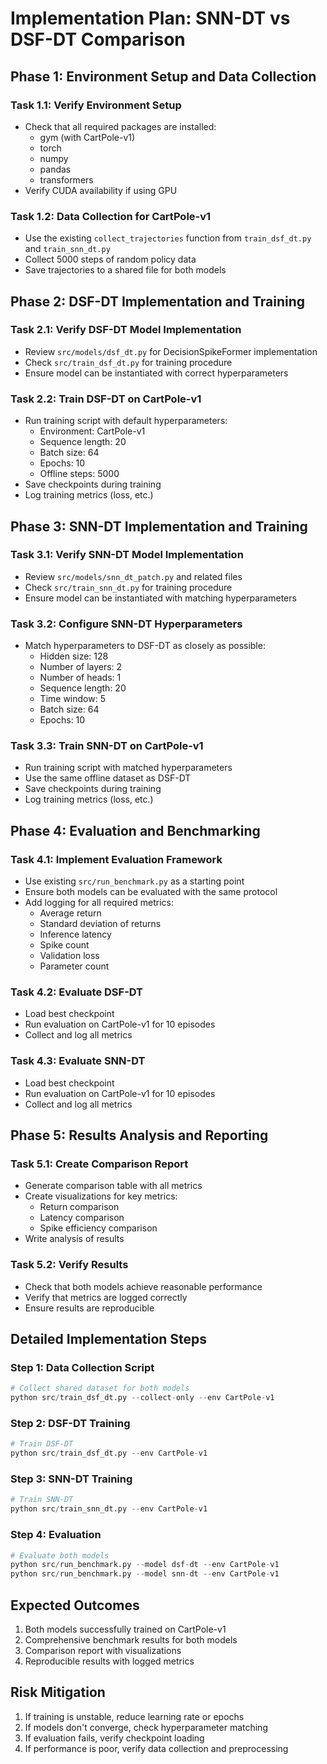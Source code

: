 # Implementation Plan: SNN-DT vs DSF-DT Comparison

## Phase 1: Environment Setup and Data Collection

### Task 1.1: Verify Environment Setup
- Check that all required packages are installed:
  - gym (with CartPole-v1)
  - torch
  - numpy
  - pandas
  - transformers
- Verify CUDA availability if using GPU

### Task 1.2: Data Collection for CartPole-v1
- Use the existing `collect_trajectories` function from `train_dsf_dt.py` and `train_snn_dt.py`
- Collect 5000 steps of random policy data
- Save trajectories to a shared file for both models

## Phase 2: DSF-DT Implementation and Training

### Task 2.1: Verify DSF-DT Model Implementation
- Review `src/models/dsf_dt.py` for DecisionSpikeFormer implementation
- Check `src/train_dsf_dt.py` for training procedure
- Ensure model can be instantiated with correct hyperparameters

### Task 2.2: Train DSF-DT on CartPole-v1
- Run training script with default hyperparameters:
  - Environment: CartPole-v1
  - Sequence length: 20
  - Batch size: 64
  - Epochs: 10
  - Offline steps: 5000
- Save checkpoints during training
- Log training metrics (loss, etc.)

## Phase 3: SNN-DT Implementation and Training

### Task 3.1: Verify SNN-DT Model Implementation
- Review `src/models/snn_dt_patch.py` and related files
- Check `src/train_snn_dt.py` for training procedure
- Ensure model can be instantiated with matching hyperparameters

### Task 3.2: Configure SNN-DT Hyperparameters
- Match hyperparameters to DSF-DT as closely as possible:
  - Hidden size: 128
  - Number of layers: 2
  - Number of heads: 1
  - Sequence length: 20
  - Time window: 5
  - Batch size: 64
  - Epochs: 10

### Task 3.3: Train SNN-DT on CartPole-v1
- Run training script with matched hyperparameters
- Use the same offline dataset as DSF-DT
- Save checkpoints during training
- Log training metrics (loss, etc.)

## Phase 4: Evaluation and Benchmarking

### Task 4.1: Implement Evaluation Framework
- Use existing `src/run_benchmark.py` as a starting point
- Ensure both models can be evaluated with the same protocol
- Add logging for all required metrics:
  - Average return
  - Standard deviation of returns
  - Inference latency
  - Spike count
  - Validation loss
  - Parameter count

### Task 4.2: Evaluate DSF-DT
- Load best checkpoint
- Run evaluation on CartPole-v1 for 10 episodes
- Collect and log all metrics

### Task 4.3: Evaluate SNN-DT
- Load best checkpoint
- Run evaluation on CartPole-v1 for 10 episodes
- Collect and log all metrics

## Phase 5: Results Analysis and Reporting

### Task 5.1: Create Comparison Report
- Generate comparison table with all metrics
- Create visualizations for key metrics:
  - Return comparison
  - Latency comparison
  - Spike efficiency comparison
- Write analysis of results

### Task 5.2: Verify Results
- Check that both models achieve reasonable performance
- Verify that metrics are logged correctly
- Ensure results are reproducible

## Detailed Implementation Steps

### Step 1: Data Collection Script
```python
# Collect shared dataset for both models
python src/train_dsf_dt.py --collect-only --env CartPole-v1
```

### Step 2: DSF-DT Training
```python
# Train DSF-DT
python src/train_dsf_dt.py --env CartPole-v1
```

### Step 3: SNN-DT Training
```python
# Train SNN-DT
python src/train_snn_dt.py --env CartPole-v1
```

### Step 4: Evaluation
```python
# Evaluate both models
python src/run_benchmark.py --model dsf-dt --env CartPole-v1
python src/run_benchmark.py --model snn-dt --env CartPole-v1
```

## Expected Outcomes

1. Both models successfully trained on CartPole-v1
2. Comprehensive benchmark results for both models
3. Comparison report with visualizations
4. Reproducible results with logged metrics

## Risk Mitigation

1. If training is unstable, reduce learning rate or epochs
2. If models don't converge, check hyperparameter matching
3. If evaluation fails, verify checkpoint loading
4. If performance is poor, verify data collection and preprocessing